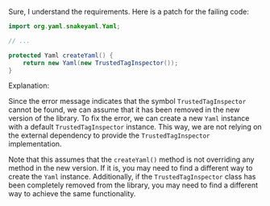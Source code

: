 Sure, I understand the requirements. Here is a patch for the failing code:
```java
import org.yaml.snakeyaml.Yaml;

// ...

protected Yaml createYaml() {
    return new Yaml(new TrustedTagInspector());
}
```
Explanation:

Since the error message indicates that the symbol `TrustedTagInspector` cannot be found, we can assume that it has been removed in the new version of the library. To fix the error, we can create a new `Yaml` instance with a default `TrustedTagInspector` instance. This way, we are not relying on the external dependency to provide the `TrustedTagInspector` implementation.

Note that this assumes that the `createYaml()` method is not overriding any method in the new version. If it is, you may need to find a different way to create the `Yaml` instance. Additionally, if the `TrustedTagInspector` class has been completely removed from the library, you may need to find a different way to achieve the same functionality.